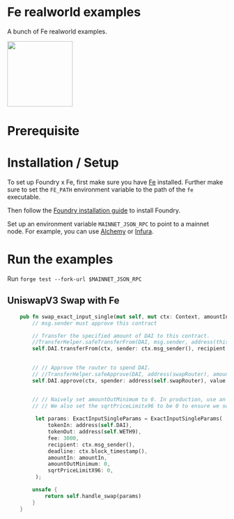 # Fe realworld examples

A bunch of Fe realworld examples.

<img src="https://raw.githubusercontent.com/ethereum/fe/master/logo/fe_svg/fe_source.svg" width="150px">

<br>


# Prerequisite
# Installation / Setup

To set up Foundry x Fe, first make sure you have [Fe](https://fe-lang.org/) installed. Further make sure to set the `FE_PATH` environment variable to the path of the `fe` executable.

Then follow the [Foundry installation guide](https://book.getfoundry.sh/getting-started/installation) to install Foundry.

Set up an environment variable `MAINNET_JSON_RPC` to point to a mainnet node. For example, you can use [Alchemy](https://alchemyapi.io/) or [Infura](https://infura.io/).

# Run the examples

Run `forge test --fork-url $MAINNET_JSON_RPC`

## UniswapV3 Swap with Fe


```rust
    pub fn swap_exact_input_single(mut self, mut ctx: Context, amountIn: u256) -> u256 {
        // msg.sender must approve this contract

        // Transfer the specified amount of DAI to this contract.
        //TransferHelper.safeTransferFrom(DAI, msg.sender, address(this), amountIn);
        self.DAI.transferFrom(ctx, sender: ctx.msg_sender(), recipient: ctx.self_address(), value: amountIn)
        

        // // Approve the router to spend DAI.
        // //TransferHelper.safeApprove(DAI, address(swapRouter), amountIn);
        self.DAI.approve(ctx, spender: address(self.swapRouter), value: amountIn)


        // // Naively set amountOutMinimum to 0. In production, use an oracle or other data source to choose a safer value for amountOutMinimum.
        // // We also set the sqrtPriceLimitx96 to be 0 to ensure we swap our exact input amount.
        
         let params: ExactInputSingleParams = ExactInputSingleParams(
             tokenIn: address(self.DAI),
             tokenOut: address(self.WETH9),
             fee: 3000,
             recipient: ctx.msg_sender(),
             deadline: ctx.block_timestamp(),
             amountIn: amountIn,
             amountOutMinimum: 0,
             sqrtPriceLimitX96: 0,
         );

        unsafe {
            return self.handle_swap(params)
        }
    }
```

